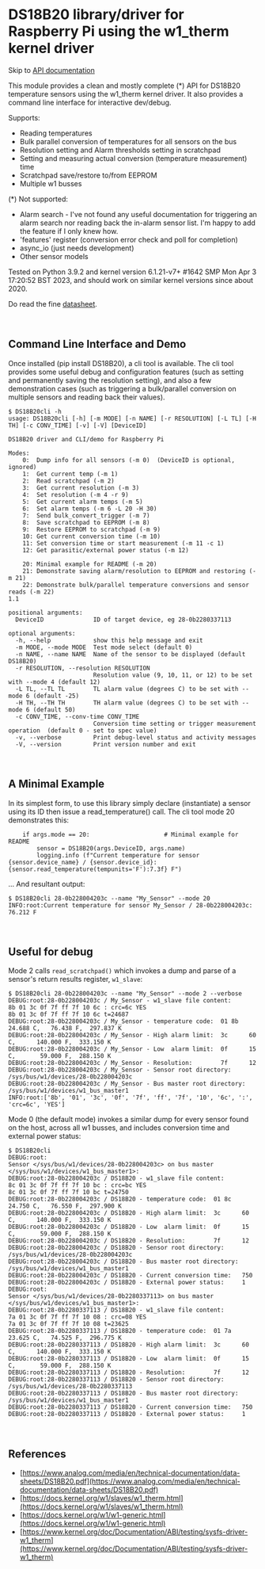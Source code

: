 # DS18B20 library/driver for Raspberry Pi using the w1_therm kernel driver

Skip to [API documentation](#links)

This module provides a clean and mostly complete (*) API for DS18B20 temperature sensors 
using the w1_therm kernel driver.  It also provides a command line interface for interactive dev/debug.

Supports:
- Reading temperatures
- Bulk parallel conversion of temperatures for all sensors on the bus
- Resolution setting and Alarm thresholds setting in scratchpad
- Setting and measuring actual conversion (temperature measurement) time
- Scratchpad save/restore to/from EEPROM
- Multiple w1 busses

(*) Not supported:
 - Alarm search - I've not found any useful documentation for triggering an alarm search nor reading back 
   the in-alarm sensor list.  I'm happy to add the feature if I only knew how.
 - 'features' register (conversion error check and poll for completion)
 - async_io (just needs development)
 - Other sensor models

Tested on Python 3.9.2 and kernel version 6.1.21-v7+ #1642 SMP Mon Apr  3 17:20:52 BST 2023, and should work on similar kernel versions since about 2020.

Do read the fine [datasheet](https://www.analog.com/media/en/technical-documentation/data-sheets/DS18B20.pdf).

<br>

## Command Line Interface and Demo

Once installed (pip install DS18B20), a cli tool is available.  The cli tool provides some useful debug and configuration features (such as setting and permanently saving 
the resolution setting), and also a few demonstration cases (such as triggering a bulk/parallel conversion on multiple sensors and reading back their values).

```
$ DS18B20cli -h
usage: DS18B20cli [-h] [-m MODE] [-n NAME] [-r RESOLUTION] [-L TL] [-H TH] [-c CONV_TIME] [-v] [-V] [DeviceID]

DS18B20 driver and CLI/demo for Raspberry Pi

Modes:
    0:  Dump info for all sensors (-m 0)  (DeviceID is optional, ignored)
    1:  Get current temp (-m 1)
    2:  Read scratchpad (-m 2)
    3:  Get current resolution (-m 3)
    4:  Set resolution (-m 4 -r 9)
    5:  Get current alarm temps (-m 5)
    6:  Set alarm temps (-m 6 -L 20 -H 30)
    7:  Send bulk_convert_trigger (-m 7)
    8:  Save scratchpad to EEPROM (-m 8)
    9:  Restore EEPROM to scratchpad (-m 9)
    10: Get current conversion time (-m 10)
    11: Set conversion time or start measurement (-m 11 -c 1)
    12: Get parasitic/external power status (-m 12)

    20: Minimal example for README (-m 20)
    21: Demonstrate saving alarm/resolution to EEPROM and restoring (-m 21)
    22: Demonstrate bulk/parallel temperature conversions and sensor reads (-m 22)
1.1

positional arguments:
  DeviceID              ID of target device, eg 28-0b2280337113

optional arguments:
  -h, --help            show this help message and exit
  -m MODE, --mode MODE  Test mode select (default 0)
  -n NAME, --name NAME  Name of the sensor to be displayed (default DS18B20)
  -r RESOLUTION, --resolution RESOLUTION
                        Resolution value (9, 10, 11, or 12) to be set with --mode 4 (default 12)
  -L TL, --TL TL        TL alarm value (degrees C) to be set with --mode 6 (default -25)
  -H TH, --TH TH        TH alarm value (degrees C) to be set with --mode 6 (default 50)
  -c CONV_TIME, --conv-time CONV_TIME
                        Conversion time setting or trigger measurement operation  (default 0 - set to spec value)
  -v, --verbose         Print debug-level status and activity messages
  -V, --version         Print version number and exit
```

<br>

## A Minimal Example

In its simplest form, to use this library simply declare (instantiate) a sensor using its ID then issue a read_temperature() call.
The cli tool mode 20 demonstrates this:

```
    if args.mode == 20:                     # Minimal example for README
        sensor = DS18B20(args.DeviceID, args.name)
        logging.info (f"Current temperature for sensor {sensor.device_name} / {sensor.device_id}:  {sensor.read_temperature(tempunits='F'):7.3f} F")
```

... And resultant output:

```
$ DS18B20cli 28-0b228004203c --name "My_Sensor" --mode 20
INFO:root:Current temperature for sensor My_Sensor / 28-0b228004203c:   76.212 F
```

<br>

## Useful for debug

Mode 2 calls `read_scratchpad()` which invokes a dump and parse of a sensor's return results register, `w1_slave`:

```
$ DS18B20cli 28-0b228004203c --name "My_Sensor" --mode 2 --verbose
DEBUG:root:28-0b228004203c / My_Sensor - w1_slave file content:
8b 01 3c 0f 7f ff 7f 10 6c : crc=6c YES
8b 01 3c 0f 7f ff 7f 10 6c t=24687
DEBUG:root:28-0b228004203c / My_Sensor - temperature code:  01 8b   24.688 C,   76.438 F,  297.837 K
DEBUG:root:28-0b228004203c / My_Sensor - High alarm limit:  3c      60 C,      140.000 F,  333.150 K
DEBUG:root:28-0b228004203c / My_Sensor - Low  alarm limit:  0f      15 C,       59.000 F,  288.150 K
DEBUG:root:28-0b228004203c / My_Sensor - Resolution:        7f      12
DEBUG:root:28-0b228004203c / My_Sensor - Sensor root directory:     /sys/bus/w1/devices/28-0b228004203c
DEBUG:root:28-0b228004203c / My_Sensor - Bus master root directory: /sys/bus/w1/devices/w1_bus_master1
INFO:root:['8b', '01', '3c', '0f', '7f', 'ff', '7f', '10', '6c', ':', 'crc=6c', 'YES']
```

Mode 0 (the default mode) invokes a similar dump for every sensor found on the host, across all w1 busses, and includes conversion time and external power status:

```
$ DS18B20cli 
DEBUG:root:
Sensor </sys/bus/w1/devices/28-0b228004203c> on bus master </sys/bus/w1/devices/w1_bus_master1>:
DEBUG:root:28-0b228004203c / DS18B20 - w1_slave file content:
8c 01 3c 0f 7f ff 7f 10 bc : crc=bc YES
8c 01 3c 0f 7f ff 7f 10 bc t=24750
DEBUG:root:28-0b228004203c / DS18B20 - temperature code:  01 8c   24.750 C,   76.550 F,  297.900 K
DEBUG:root:28-0b228004203c / DS18B20 - High alarm limit:  3c      60 C,      140.000 F,  333.150 K
DEBUG:root:28-0b228004203c / DS18B20 - Low  alarm limit:  0f      15 C,       59.000 F,  288.150 K
DEBUG:root:28-0b228004203c / DS18B20 - Resolution:        7f      12
DEBUG:root:28-0b228004203c / DS18B20 - Sensor root directory:     /sys/bus/w1/devices/28-0b228004203c
DEBUG:root:28-0b228004203c / DS18B20 - Bus master root directory: /sys/bus/w1/devices/w1_bus_master1
DEBUG:root:28-0b228004203c / DS18B20 - Current conversion time:   750
DEBUG:root:28-0b228004203c / DS18B20 - External power status:     1
DEBUG:root:
Sensor </sys/bus/w1/devices/28-0b2280337113> on bus master </sys/bus/w1/devices/w1_bus_master1>:
DEBUG:root:28-0b2280337113 / DS18B20 - w1_slave file content:
7a 01 3c 0f 7f ff 7f 10 08 : crc=08 YES
7a 01 3c 0f 7f ff 7f 10 08 t=23625
DEBUG:root:28-0b2280337113 / DS18B20 - temperature code:  01 7a   23.625 C,   74.525 F,  296.775 K
DEBUG:root:28-0b2280337113 / DS18B20 - High alarm limit:  3c      60 C,      140.000 F,  333.150 K
DEBUG:root:28-0b2280337113 / DS18B20 - Low  alarm limit:  0f      15 C,       59.000 F,  288.150 K
DEBUG:root:28-0b2280337113 / DS18B20 - Resolution:        7f      12
DEBUG:root:28-0b2280337113 / DS18B20 - Sensor root directory:     /sys/bus/w1/devices/28-0b2280337113
DEBUG:root:28-0b2280337113 / DS18B20 - Bus master root directory: /sys/bus/w1/devices/w1_bus_master1
DEBUG:root:28-0b2280337113 / DS18B20 - Current conversion time:   750
DEBUG:root:28-0b2280337113 / DS18B20 - External power status:     1
```


<br>

## References
  - [https://www.analog.com/media/en/technical-documentation/data-sheets/DS18B20.pdf](https://www.analog.com/media/en/technical-documentation/data-sheets/DS18B20.pdf)
  - [https://docs.kernel.org/w1/slaves/w1_therm.html](https://docs.kernel.org/w1/slaves/w1_therm.html)
  - [https://docs.kernel.org/w1/w1-generic.html](https://docs.kernel.org/w1/w1-generic.html)
  - [https://www.kernel.org/doc/Documentation/ABI/testing/sysfs-driver-w1_therm](https://www.kernel.org/doc/Documentation/ABI/testing/sysfs-driver-w1_therm)

